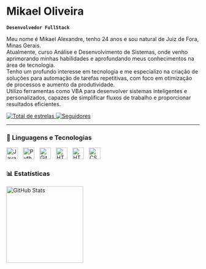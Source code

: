 # Mikael Oliveira

**`Desenvolvedor FullStack`**

Meu nome é Mikael Alexandre, tenho 24 anos e sou natural de Juiz de Fora, Minas Gerais. 
<br>
Atualmente, curso Análise e Desenvolvimento de Sistemas, onde venho aprimorando minhas habilidades e aprofundando meus conhecimentos na área de tecnologia.
<br>
Tenho um profundo interesse em tecnologia e me especializo na criação de soluções para automação de tarefas repetitivas, com foco em otimização de processos e aumento da produtividade.
<br>
Utilizo ferramentas como VBA para desenvolver sistemas inteligentes e personalizados, capazes de simplificar fluxos de trabalho e proporcionar resultados eficientes.

<p align="left">
    <a href="https://github.com/mikael-oliveira-dev?tab=repositories&sort=stargazers">
        <img 
            alt="Total de estrelas" 
            title="Total de estrelas GitHub" 
            src="https://custom-icon-badges.demolab.com/github/stars/mikael-oliveira-dev?color=55960c&style=for-the-badge&labelColor=488207&logo=star&label=estrelas"
        />
    </a>
    <a href="https://github.com/mikael-oliveira-dev?tab=followers">
        <img 
            alt="Seguidores" 
            title="Me siga no GitHub" 
            src="https://custom-icon-badges.demolab.com/github/followers/mikael-oliveira-dev?color=236ad3&labelColor=1155ba&style=for-the-badge&logo=github&label=Seguidores&logoColor=white"
        />
    </a>
</p>

---

### 🤖 Linguagens e Tecnologias

<img 
    align="left" 
    alt="Java" 
    title="Java"
    width="30px" 
    style="padding-right: 10px;" 
    src="https://cdn.jsdelivr.net/gh/devicons/devicon@latest/icons/java/java-original.svg" 
/>

<img 
    align="left" 
    alt="Python" 
    title="Python"
    width="30px" 
    style="padding-right: 10px;" 
    src="https://cdn.jsdelivr.net/gh/devicons/devicon@latest/icons/python/python-original.svg" 
/>

<img 
    align="left" 
    alt="Git" 
    title="Git"
    width="30px" 
    style="padding-right: 10px;" 
    src="https://cdn.jsdelivr.net/gh/devicons/devicon@latest/icons/c/c-original.svg" 
/>

<img 
    align="left" 
    alt="HTML"
    title="HTML" 
    width="30px" 
    style="padding-right: 10px;" 
    src="https://cdn.jsdelivr.net/gh/devicons/devicon@latest/icons/visualbasic/visualbasic-original.svg" 
/>

<img 
    align="left" 
    alt="HTML"
    title="HTML" 
    width="30px" 
    style="padding-right: 10px;" 
    src="https://cdn.jsdelivr.net/gh/devicons/devicon@latest/icons/html5/html5-original.svg" 
/>

<img 
    align="left" 
    alt="CSS" 
    title="CSS"
    width="30px" 
    style="padding-right: 10px;" 
    src="https://cdn.jsdelivr.net/gh/devicons/devicon@latest/icons/css3/css3-original.svg" 
/>



<br/>
<br/>

### 📊 Estatísticas

<p>
  <img 
    align="left" 
    alt="GitHub Stats" 
    height="200" 
    style="padding-right: 10px;" 
    src="https://github-readme-stats.vercel.app/api?username=mikael-oliveira-dev&show_icons=true&theme=tokyonight&include_all_commits=true&locale=pt-br" 
  />

<!--
<img
      align="left" 
      alt="GitHub Stats" 
      height="200" 
      src="https://github-readme-stats.vercel.app/api/top-langs/?username=mikael-oliveira-dev&theme=tokyonight&layout=compact&custom_title=Tecnologias&langs_count=9" 
  />
